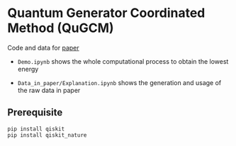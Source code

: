 # Quantum Generator Coordinated Method (QuGCM)

Code and data for [paper](https://arxiv.org/abs/2212.09205)

 * `Demo.ipynb` shows the whole computational process to obtain the lowest energy
 
 * `Data_in_paper/Explanation.ipynb` shows the generation and usage of the raw data in paper


## Prerequisite

```text
pip install qiskit
pip install qiskit_nature
```





